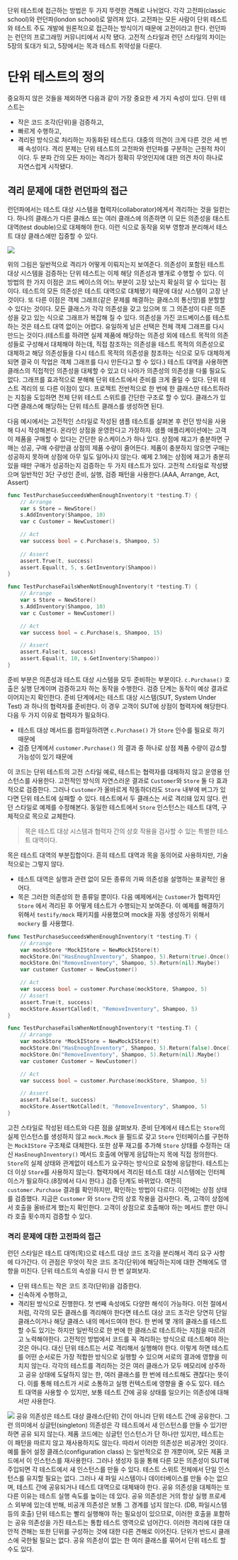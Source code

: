 단위 테스트에 접근하는 방법은 두 가지 뚜렷한 견해로 나뉘었다. 각각 고전파(classic school)와 런던파(london school)로 알려져 있다. 고전파는 모든 사람이 단위 테스트와 테스트 주도 개발에 원론적으로 접근하는 방식이기 때문에 고전이라고 한다. 런던파는 런던의 프로그래밍 커뮤니티에서 시작 됐다. 고전적 스타일과 런던 스타일의 차이는 5장의 토대가 되고, 5장에서는 목과 테스트 취약성을 다룬다.
# 단위 테스트의 정의
중요하지 않은 것들을 제외하면 다음과 같이 가장 중요한 세 가지 속성이 있다.
단위 테스트는 
- 작은 코드 조각(단위)을 검증하고,
- 빠르게 수행하고,
- 격리된 방식으로 처리하는 자동화된 테스트다.
대중의 의견이 크게 다른 것은 세 번째 속성이다. 격리 문제는 단위 테스트의 고전파와 런던파를 구분하는 근원적 차이이다. 두 분파 간의 모든 차이는 격리가 정확히 무엇인지에 대한 의견 차이 하나로 자연스럽게 시작됐다.
## 격리 문제에 대한 런던파의 접근
런던파에서는 테스트 대상 시스템을 협력자(collaborator)에게서 격리하는 것을 일컫는다. 하나의 클래스가 다른 클래스 또는 여러 클래스에 의존하면 이 모든 의존성을 태스트 대역(test double)으로 대체해야 한다. 이런 식으로 동작을 외부 영향과 분리해서 테스트 대상 클래스에만 집중할 수 있다.

![](figure2.png)

위의 그림은 일반적으로 격리가 어떻게 이뤄지는지 보여준다. 의존성이 포함된 테스트 대상 시스템을 검증하는 단위 테스트는 이제 해당 의존성과 별개로 수행할 수 있다.
이 방법의 한 가지 이점은 코드 베이스의 어느 부분이 고장 났는지 확실히 알 수 있다는 점이다. 테스트의 모든 의존성은 테스트 대역으로 대체됐기 때문에 대상 시스템이 고장 난 것이다.
또 다른 이점은 객체 그래프(같은 문제를 해결하는 클래스의 통신망)를 분할할 수 있다는 것이다. 모든 클래스가 각각 의존성을 갖고 있으며 또 그 의존성이 다른 의존성을 갖고 있는 식으로 그래프가 복잡해 질 수 있다.
의존성을 가진 코드베이스를 테스트하는 것은 테스트 대역 없이는 어렵다. 유일하게 남은 선택은 전체 객체 그래프를 다시 만드는 것이다.(테스트를 하려면 실제 제품에 해당하는 의존성 외에 테스트 목적의 의존성들로 구성해서 대체해야 하는데, 직접 참조하는 의존성을 테스트 목적의 의존성으로 대체하고 해당 의존성들을 다시 테스트 목적의 의존성을 참조하는 식으로 모두 대체하게 되면 결국 이 작업은 객체 그래프를 다시 만든다고 할 수 있다.)
테스트 대역을 사용하면 클래스의 직접적인 의존성을 대체할 수 있고 더 나아가 의존성의 의존성을 다룰 필요도 없다. 그래프를 효과적으로 분해해 단위 테스트에서 준비를 크게 줄일 수 있다.
단위 테스트 격리의 또 다른 이점이 있다. 프로젝트 전반적으로 한 번에 한 클래스만 테스트하라는 지침을 도입하면 전체 단위 테스트 스위트를 간단한 구조로 할 수 있다. 클래스가 있다면 클래스에 해당하는 단위 테스트 클래스를 생성하면 된다.

다음 예시에서는 고전적인 스타일로 작성된 샘플 테스트를 살펴본 후 런던 방식을 사용해 다시 작성해본다.
온라인 상점을 운영한다고 가정하자. 샘플 애플리케이션에는 고객이 제품을 구매할 수 있다는 간단한 유스케이스가 하나 있다. 상점에 재고가 충분하면 구매는 성공, 구매 수량만큼 상점의 제품 수량이 줄어든다. 제품이 충분하지 않으면 구매는 성공하지 못하며 상점에 아무 일도 일어나지 않는다.
예제 2.1에는 상점에 재고가 충분히 있을 때만 구매가 성공하는지 검증하는 두 가지 테스트가 있다. 고전적 스타일로 작성됐으며 일반적인 3단 구성인 준비, 실행, 검증 패턴을 사용한다.(AAA, Arrange, Act, Assert)

```go
func TestPurchaseSucceedsWhenEnoughInventory(t *testing.T) {
	// Arrange
	var s Store = NewStore()
	s.AddInventory(Shampoo, 10)
	var c Customer = NewCustomer()

	// Act
	var success bool = c.Purchase(s, Shampoo, 5)
	
	// Assert
	assert.True(t, success)
	assert.Equal(t, 5, s.GetInventory(Shampoo))
}

func TestPurchaseFailsWhenNotEnoughInventory(t *testing.T) {
	// Arrange
	var s Store = NewStore()
	s.AddInventory(Shampoo, 10)
	var c Customer = NewCustomer()

	// Act
	var success bool = c.Purchase(s, Shampoo, 15)

	// Assert
	assert.False(t, success)
	assert.Equal(t, 10, s.GetInventory(Shampoo))
}
```

준비 부분은 의존성과 테스트 대상 시스템을 모두 준비하는 부분이다. `c.Purchase()` 호출은 실행 단계이며 검증하고자 하는 동작을 수행한다. 검증 단계는 동작이 예상 결과로 이어지는지 확인한다.
준비 단계에서는 테스트 대상 시스템(SUT, System Under Test) 과 하나의 협력자를 준비한다. 이 경우 고객이 SUT에 상점이 협력자에 해당한다. 다음 두 가지 이유로 협력자가 필요하다.
- 테스트 대상 메서드를 컴파일하려면 `c.Purchase()` 가 `Store` 인수를 필요로 하기 때문에
- 검증 단계에서 `customer.Purchase()` 의 결과 중 하나로 상점 제품 수량이 감소할 가능성이 있기 때문에

이 코드는 단위 테스트의 고전 스타일 예로, 테스트는 협력자를 대체하지 않고 운영용 인스턴스를 사용한다. 고전적인 방식의 자연스러운 결과로 `Customer`와 `Store` 둘 다 효과적으로 검증한다. 그러나 `Customer`가 올바르게 작동하더라도 `Store` 내부에 버그가 있다면 단위 테스트에 실패할 수 있다. 테스트에서 두 클래스는 서로 격리돼 있지 않다.
런던 스타일로 예제를 수정해본다. 동일한 테스트에서 `Store` 인스턴스는 테스트 대역, 구체적으로 목으로 교체한다.

>목은 테스트 대상 시스템과 협력자 간의 상호 작용을 검사할 수 있는 특별한 테스트 대역이다.

목은 테스트 대역의 부분집합이다. 흔히 테스트 대역과 목을 동의어로 사용하지만, 기술적으로는 그렇지 않다.
- 테스트 대역은 실행과 관련 없이 모든 종류의 가짜 의존성을 설명하는 포괄적인 용어다.
- 목은 그러한 의존성의 한 종류일 뿐이다.
다음 예제에서는 `Customer`가  협력자인 `Store` 에서 격리된 후 어떻게 테스트가 수행되는지 보여준다. 이 예제를 해결하기 위해서 `testify/mock` 패키지를 사용했으며 mock을 자동 생성하기 위해서 `mockery` 를 사용했다. 

```go
func TestPurchaseSucceedsWhenEnoughInventory(t *testing.T) {
	// Arrange
	var mockStore *MockIStore = NewMockIStore(t)
	mockStore.On("HasEnoughInventory", Shampoo, 5).Return(true).Once()
	mockStore.On("RemoveInventory", Shampoo, 5).Return(nil).Maybe()
	var customer Customer = NewCustomer()

	// Act
	var success bool = customer.Purchase(mockStore, Shampoo, 5)
	// Assert
	assert.True(t, success)
	mockStore.AssertCalled(t, "RemoveInventory", Shampoo, 5)
}

func TestPurchaseFailsWhenNotEnoughInventory(t *testing.T) {
	// Arrange
	var mockStore *MockIStore = NewMockIStore(t)
	mockStore.On("HasEnoughInventory", Shampoo, 5).Return(false).Once()
	mockStore.On("RemoveInventory", Shampoo, 5).Return(nil).Maybe()
	var customer Customer = NewCustomer()

	// Act
	var success bool = customer.Purchase(mockStore, Shampoo, 5)

	// Assert
	assert.False(t, success)
	mockStore.AssertNotCalled(t, "RemoveInventory", Shampoo, 5)
}
```
고전 스타일로 작성된 테스트와 다른 점을 살펴보자. 준비 단계에서 테스트는 `Store`의 실제 인스턴스를 생성하지 않고 `mock.Mock` 을 필드로 갖고 `Store` 인터페이스를 구현하는 `MockIStore` 구조체로 대체한다.
또한 샴푸 재고를 추가해 `Store` 상태를 수정하는 대신 `HasEnoughInventory()` 메서드 호출에 어떻게 응답하는지 목에 직접 정의한다. `Store`의 실제 상태와 관계없이 테스트가 요구하는 방식으로 요청에 응답한다. 테스트는 더 이상 `Store`를 사용하지 않는다.
협력자에서 격리된 테스트 대상 시스템에는 인터페이스가 필요하다.(8장에서 다시 한다.)
검증 단계도 바뀌었다. 여전히 `customer.Purchase` 결과를 확인하지만, 확인하는 방법이 다르다. 이전에는 상점 상태를 검증했다. 지금은 `Customer` 와 `Store` 간의 상호 작용을 검사한다. 즉, 고객이 상점에서 호출을 올바르게 했는지 확인한다. 고객이 상점으로 호출해야 하는 메서드 뿐만 아니라 호출 횟수까지 검증할 수 있다. 
### 격리 문제에 대한 고전파의 접근
런던 스타일은 테스트 대역(목)으로 테스트 대상 코드 조각을 분리해서 격리 요구 사항에 다가간다. 이 관점은 무엇이 작은 코드 조각(단위)에 해당하는지에 대한 견해에도 영향을 미친다. 단위 테스트의 속성을 다시 한 번 살펴보자.
- 단위 테스트는 작은 코드 조각(단위)을 검증한다.
- 신속하게 수행하고,
- 격리된 방식으로 진행한다.
첫 번째 속성에도 다양한 해석이 가능하다. 이전 절에서 처럼, 각각의 모든 클래스를 격리해야 한다면 테스트 대상 코드 조각은 당연히 단일 클래스이거나 해당 클래스 내의 메서드여야 한다. 한 번에 몇 개의 클래스를 테스트할 수도 있기는 하지만 일반적으로 한 번에 한 클래스로 테스트하는 지침을 따르려고 노력해야한다.
고전적인 방법에서 코드를 꼭 격리하는 방식으로 테스트해야 하는 것은 아니다. 대신 단위 테스트는 서로 격리해서 실행해야 한다. 이렇게 하면 테스트를 어떤 순서로든 가장 적합한 방식으로 실행할 수 있으며 서로의 결과에 영향을 미치지 않는다. 
각각의 테스트를 격리하는 것은 여러 클래스가 모두 메모리에 상주하고 공유 상태에 도달하지 않는 한, 여러 클래스를 한 번에 테스트해도 괜찮다는 뜻이다. 이를 통해 테스트가 서로 소통하고 실행 컨텍스트에 영향을 줄 수도 있다.
테스트 대역을 사용할 수 있지만, 보통 테스트 간에 공유 상태를 일으키는 의존성에 대해서만 사용한다.

![](figure3.png)
공유 의존성은 테스트 대상 클래스(단위) 간이 아니라 단위 테스트 간에 공유한다. 그런 의미에서 싱글턴(singleton) 의존성은 각 테스트에서 새 인스턴스를 만들 수 있기만 하면 공유 되지 않는다. 제품 코드에는 싱글턴 인스턴스가 단 하나만 있지만, 테스트는 이 패턴을 따르지 않고 재사용하지도 않는다. 따라서 이러한 의존성은 비공개인 것이다.
예를 들어 설정 클래스(configuration class) 는 일반적으로 한 개뿐이며, 모든 제품 코드에서 이 인스턴스를 재사용한다. 그러나 생성자 등을 통해 다른 모든 의존성이 SUT에 주입되면 각 테스트에서 새 인스턴스를 만들 수 있다. 테스트 스위트 전체에서 단일 인스턴스를 유지할 필요는 없다. 그러나 새 파일 시스템이나 데이터베이스를 만들 수는 없으며, 테스트 간에 공유되거나 테스트 대역으로 대체돼야 한다.
공유 의존성을 대체하는 또 다른 이유는 테스트 실행 속도를 높이는 데 있다. 공유 의존성은 거의 항상 실행 프로세스 외부에 있는데 반해, 비공개 의존성은 보통 그 경계를 넘지 않는다. (DB, 파일시스템등의 호출) 단위 테스트는 빨리 실행해야 하는 필요성이 있으므로, 이러한 호출을 포함하는 공유 의존성을 가진 테스트는 통합 테스트 영역으로 넘어간다.
이러한 격리에 대한 대안적 견해는 또한 딘위를 구성하는 것에 대한 다른 견해로 이어진다. 단위가 반드시 클래스에 국한될 필요는 없다. 공유 의존성이 없는 한 여러 클래스를 묶어서 단위 테스트 할 수도 있다.